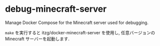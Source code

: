 # debug-minecraft-server

Manage Docker Compose for the Minecraft server used for debugging.

`make` を実行すると itzg/docker-minecraft-server を使用し, 任意バージョンの Minecraft サーバーを起動します.
